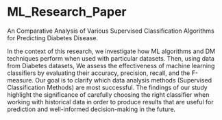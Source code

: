 # ML_Research_Paper
An Comparative Analysis of Various Supervised Classification Algorithms for Predicting Diabetes Disease.


In the context of this research, we investigate how ML algorithms and DM techniques perform when used with particular datasets. Then, using data from Diabetes datasets, We assess the effectiveness of machine learning classifiers by evaluating their accuracy, precision, recall, and the F-measure. Our goal is to clarify which data analysis methods (Supervised Classification Methods) are most successful. The findings of our study highlight the significance of carefully choosing the right classifier when working with historical data in order to produce results that are useful for prediction and well-informed decision-making in the future.
